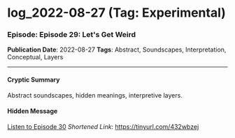 # log_2022-08-27 (Tag: Experimental)

### Episode: Episode 29: Let's Get Weird

**Publication Date**: 2022-08-27
**Tags**: Abstract, Soundscapes, Interpretation, Conceptual, Layers

---

#### Cryptic Summary
Abstract soundscapes, hidden meanings, interpretive layers.

#### Hidden Message


[Listen to Episode 30](https://tinyurl.com/432wbzej)
*Shortened Link*: https://tinyurl.com/432wbzej
